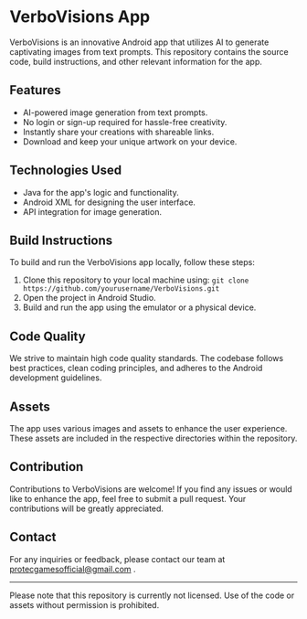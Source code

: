 # VerboVisions App

VerboVisions is an innovative Android app that utilizes AI to generate captivating images from text prompts. This repository contains the source code, build instructions, and other relevant information for the app.

## Features

- AI-powered image generation from text prompts.
- No login or sign-up required for hassle-free creativity.
- Instantly share your creations with shareable links.
- Download and keep your unique artwork on your device.

## Technologies Used

- Java for the app's logic and functionality.
- Android XML for designing the user interface.
- API integration for image generation.

## Build Instructions

To build and run the VerboVisions app locally, follow these steps:

1. Clone this repository to your local machine using: `git clone https://github.com/yourusername/VerboVisions.git`
2. Open the project in Android Studio.
3. Build and run the app using the emulator or a physical device.

## Code Quality

We strive to maintain high code quality standards. The codebase follows best practices, clean coding principles, and adheres to the Android development guidelines.

## Assets

The app uses various images and assets to enhance the user experience. These assets are included in the respective directories within the repository.

## Contribution

Contributions to VerboVisions are welcome! If you find any issues or would like to enhance the app, feel free to submit a pull request. Your contributions will be greatly appreciated.

## Contact

For any inquiries or feedback, please contact our team at protecgamesofficial@gmail.com .

---

Please note that this repository is currently not licensed. Use of the code or assets without permission is prohibited.
